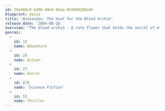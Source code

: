 ```yaml
---
id: 70a488c0-5d0b-40e4-84aa-924689208a45
blueprint: movie
title: 'Anacondas: The Hunt for the Blood Orchid'
release_date: '2004-08-26'
overview: "The blood orchid - A rare flower that holds the secret of eternal life and a fortune to the pharmaceutical company that finds it. Led by a two-fisted soldier of fortune, a scientific expedition is sent deep into the jungles of Borneo to locate and bring back samples of the legendary plant. Battling their way upriver, the explorers brave poisonous insects, ferocious crocodiles and savage headhunters, unaware they're being stalked by an even greater danger: a nest of giant anacondas, voracious, fifty-foot-long flesh-eaters who'll stop at nothing to protect their breeding ground, the blood orchid's home."
genres:
  -
    id: 12
    name: Adventure
  -
    id: 28
    name: Action
  -
    id: 27
    name: Horror
  -
    id: 878
    name: 'Science Fiction'
  -
    id: 53
    name: Thriller
---
```

